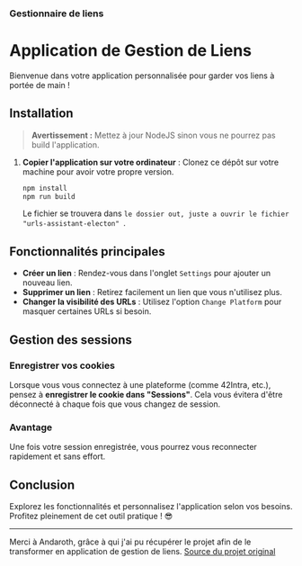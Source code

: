 ### Gestionnaire de liens 

# Application de Gestion de Liens

Bienvenue dans votre application personnalisée pour garder vos liens à portée de main !

## Installation

> **Avertissement :** Mettez à jour NodeJS sinon vous ne pourrez pas build l'application.
1. **Copier l'application sur votre ordinateur** :
   Clonez ce dépôt sur votre machine pour avoir votre propre version.
   
   ```sh
   npm install
   npm run build
   ```
   Le fichier se trouvera dans `le dossier out, juste a ouvrir le fichier "urls-assistant-electon" `.

## Fonctionnalités principales

- **Créer un lien** : Rendez-vous dans l'onglet `Settings` pour ajouter un nouveau lien.
- **Supprimer un lien** : Retirez facilement un lien que vous n'utilisez plus.
- **Changer la visibilité des URLs** : Utilisez l'option `Change Platform` pour masquer certaines URLs si besoin.

## Gestion des sessions

### Enregistrer vos cookies

Lorsque vous vous connectez à une plateforme (comme 42Intra, etc.), pensez à **enregistrer le cookie dans "Sessions"**. Cela vous évitera d'être déconnecté à chaque fois que vous changez de session.

### Avantage

Une fois votre session enregistrée, vous pourrez vous reconnecter rapidement et sans effort.

## Conclusion

Explorez les fonctionnalités et personnalisez l'application selon vos besoins. Profitez pleinement de cet outil pratique ! 😎

---

Merci à Andaroth, grâce à qui j'ai pu récupérer le projet afin de le transformer en application de gestion de liens. [Source du projet original](https://github.com/Andaroth/ai-assistant-electron/)
```
